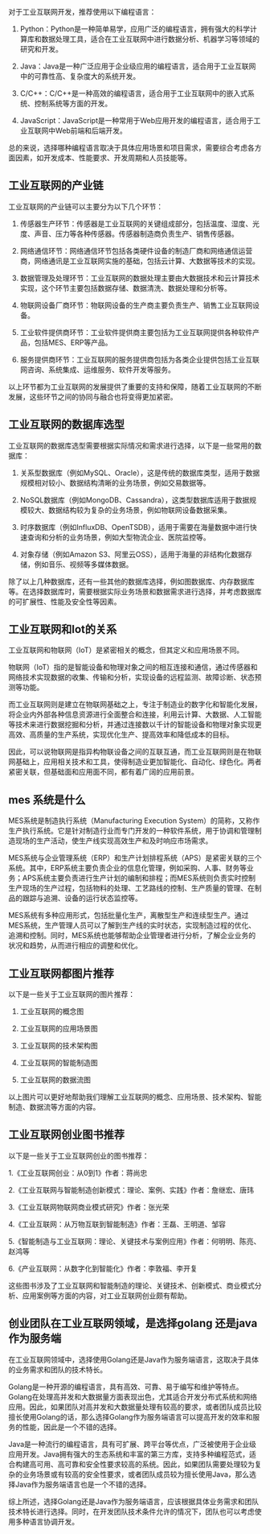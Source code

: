 对于工业互联网开发，推荐使用以下编程语言：

1. Python：Python是一种简单易学，应用广泛的编程语言，拥有强大的科学计算库和数据处理工具，适合在工业互联网中进行数据分析、机器学习等领域的研究和开发。

2. Java：Java是一种广泛应用于企业级应用的编程语言，适合用于工业互联网中的可靠性高、复杂度大的系统开发。

3. C/C++：C/C++是一种高效的编程语言，适合用于工业互联网中的嵌入式系统、控制系统等方面的开发。

4. JavaScript：JavaScript是一种常用于Web应用开发的编程语言，适合用于工业互联网中Web前端和后端开发。

总的来说，选择哪种编程语言取决于具体应用场景和项目需求，需要综合考虑各方面因素，如开发成本、性能要求、开发周期和人员技能等。

## 工业互联网的产业链

工业互联网的产业链可以主要分为以下几个环节：

1. 传感器生产环节：传感器是工业互联网的关键组成部分，包括温度、湿度、光度、声音、压力等各种传感器。传感器制造商负责生产、销售传感器。

2. 网络通信环节：网络通信环节包括各类硬件设备的制造厂商和网络通信运营商，网络通讯是工业互联网实施的基础，包括云计算、大数据等技术的实现。

3. 数据管理及处理环节：工业互联网的数据处理主要由大数据技术和云计算技术实现，这个环节主要包括数据存储、数据清洗、数据处理和分析等。

4. 物联网设备厂商环节：物联网设备的生产商主要负责生产、销售工业互联网设备。

5. 工业软件提供商环节：工业软件提供商主要包括为工业互联网提供各种软件产品，包括MES、ERP等产品。

6. 服务提供商环节：工业互联网的服务提供商包括为各类企业提供包括工业互联网咨询、系统集成、运维服务、软件开发等服务。

以上环节都为工业互联网的发展提供了重要的支持和保障，随着工业互联网的不断发展，这些环节之间的协同与融合也将变得更加紧密。

## 工业互联网的数据库选型

工业互联网的数据库选型需要根据实际情况和需求进行选择，以下是一些常用的数据库：

1. 关系型数据库（例如MySQL、Oracle），这是传统的数据库类型，适用于数据规模相对较小、数据结构清晰的业务场景，例如交易数据等。

2. NoSQL数据库（例如MongoDB、Cassandra），这类型数据库适用于数据规模较大、数据结构较为复杂的业务场景，例如物联网设备数据采集。

3. 时序数据库（例如InfluxDB、OpenTSDB），适用于需要在海量数据中进行快速查询和分析的业务场景，例如大型物流企业、医院监控等。

4. 对象存储（例如Amazon S3、阿里云OSS），适用于海量的非结构化数据存储，例如音乐、视频等多媒体数据。

除了以上几种数据库，还有一些其他的数据库选择，例如图数据库、内存数据库等。在选择数据库时，需要根据实际业务场景和数据需求进行选择，并考虑数据库的可扩展性、性能及安全性等因素。

## 工业互联网和Iot的关系

工业互联网和物联网（IoT）是紧密相关的概念，但其定义和应用场景不同。

物联网（IoT）指的是智能设备和物理对象之间的相互连接和通信，通过传感器和网络技术实现数据的收集、传输和分析，实现设备的远程监测、故障诊断、状态预测等功能。

而工业互联网则是建立在物联网基础之上，专注于制造业的数字化和智能化发展，将企业内外部各种信息资源进行全面整合和连接，利用云计算、大数据、人工智能等技术来进行数据挖掘和分析，并通过连接数以千计的智能设备和物理对象实现更高效、高质量的生产系统，实现优化生产、提高效率和降低成本的目标。

因此，可以说物联网是指异构物联设备之间的互联互通，而工业互联网则是在物联网基础上，应用相关技术和工具，使得制造业更加智能化、自动化、绿色化。两者紧密关联，但基础面和应用面不同，都有着广阔的应用前景。

## mes 系统是什么

MES系统是制造执行系统（Manufacturing Execution System）的简称，又称作生产执行系统。它是针对制造行业而专门开发的一种软件系统，用于协调和管理制造现场的生产活动，使生产线实现高效生产和及时响应市场需求。

MES系统与企业管理系统（ERP）和生产计划排程系统（APS）是紧密关联的三个系统。其中，ERP系统主要负责企业的信息化管理，例如采购、人事、财务等业务；APS系统主要负责进行生产计划的编制和排程；而MES系统则负责实时控制生产现场的生产过程，包括物料的处理、工艺路线的控制、生产质量的管理、在制品的跟踪与追溯、设备的运行状态监控等。

MES系统有多种应用形式，包括批量化生产，离散型生产和连续型生产。通过MES系统，生产管理人员可以了解到生产线的实时状态，实现制造过程的优化、追溯和控制。同时，MES系统也能够帮助企业管理者进行分析，了解企业业务的状况和趋势，从而进行相应的调整和优化。

## 工业互联网都图片推荐

以下是一些关于工业互联网的图片推荐：

1. 工业互联网的概念图

2. 工业互联网的应用场景图

3. 工业互联网的技术架构图

4. 工业互联网的智能制造图

5. 工业互联网的数据流图

以上图片可以更好地帮助我们理解工业互联网的概念、应用场景、技术架构、智能制造、数据流等方面的内容。

## 工业互联网创业图书推荐

以下是一些关于工业互联网创业的图书推荐：

1.《工业互联网创业：从0到1》作者：蒋尚忠

2.《工业互联网与智能制造创新模式：理论、案例、实践》作者：詹继宏、唐玮

3.《工业互联网物联网商业模式研究》作者：张光荣

4.《工业互联网：从万物互联到智能制造》作者：王磊、王明道、邹容

5.《智能制造与工业互联网：理论、关键技术与案例应用》作者：何明明、陈亮、赵鸿等

6.《产业互联网：从数字化到智能化》作者：李敦福、李开复

这些图书涉及了工业互联网和智能制造的理论、关键技术、创新模式、商业模式分析、应用案例等方面的内容，对工业互联网创业颇有帮助。

## 创业团队在工业互联网领域，是选择golang 还是java作为服务端

在工业互联网领域中，选择使用Golang还是Java作为服务端语言，这取决于具体的业务需求和团队的技术特长。

Golang是一种开源的编程语言，具有高效、可靠、易于编写和维护等特点。Golang在处理高并发和大数据量方面表现出色，尤其适合开发分布式系统和网络应用。因此，如果团队对高并发和大数据量处理有较高的要求，或者团队成员比较擅长使用Golang的话，那么选择Golang作为服务端语言可以提高开发的效率和服务的性能，因此是一个不错的选择。

Java是一种流行的编程语言，具有可扩展、跨平台等优点，广泛被使用于企业级应用开发。Java拥有强大的生态系统和丰富的第三方库，支持多种编程范式，适合构建高可用、高可靠和安全性要求较高的系统。因此，如果团队需要处理较为复杂的业务场景或有较高的安全性要求，或者团队成员较为擅长使用Java，那么选择Java作为服务端语言也是一个不错的选择。

综上所述，选择Golang还是Java作为服务端语言，应该根据具体业务需求和团队技术特长进行选择。同时，在开发团队技术条件允许的情况下，团队也可以考虑使用多种语言协调开发。
